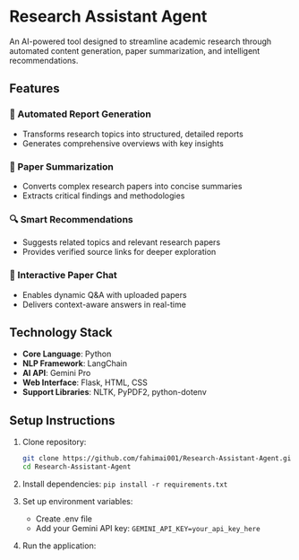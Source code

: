 # Research Assistant Agent

An AI-powered tool designed to streamline academic research through automated content generation, paper summarization, and intelligent recommendations.

## Features

### 🚀 Automated Report Generation
- Transforms research topics into structured, detailed reports
- Generates comprehensive overviews with key insights

### 📄 Paper Summarization
- Converts complex research papers into concise summaries
- Extracts critical findings and methodologies

### 🔍 Smart Recommendations
- Suggests related topics and relevant research papers
- Provides verified source links for deeper exploration

### 💬 Interactive Paper Chat
- Enables dynamic Q&A with uploaded papers
- Delivers context-aware answers in real-time

## Technology Stack

- **Core Language**: Python
- **NLP Framework**: LangChain
- **AI API**: Gemini Pro
- **Web Interface**: Flask, HTML, CSS
- **Support Libraries**: NLTK, PyPDF2, python-dotenv

## Setup Instructions

1. Clone repository:
   ```bash
   git clone https://github.com/fahimai001/Research-Assistant-Agent.git
   cd Research-Assistant-Agent

2. Install dependencies:
    `pip install -r requirements.txt`

3. Set up environment variables:
    * Create .env file
    * Add your Gemini API key:
    `GEMINI_API_KEY=your_api_key_here`

4. Run the application: